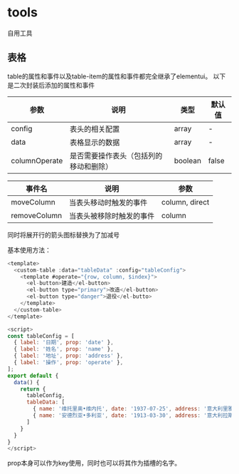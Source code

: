 # tools
自用工具
## 表格
table的属性和事件以及table-item的属性和事件都完全继承了elementui。
以下是二次封装后添加的属性和事件

|参数|说明|类型|默认值
|--- |---|--- |---  |
|config|表头的相关配置|array|-|
|data|表格显示的数据|array|-|
|columnOperate|是否需要操作表头（包括列的移动和删除）|boolean|false|

|事件名|说明|参数|
|---  |--- |--- |
|moveColumn|当表头移动时触发的事件|column, direct
|removeColumn|当表头被移除时触发的事件|column

同时将展开行的箭头图标替换为了加减号

基本使用方法：
```javascript
<template>
  <custom-table :data="tableData" :config="tableConfig">
    <template #operate="{row, column, $index}">
      <el-button>建造</el-button>
      <el-button type="primary">改造</el-button>
      <el-button type="danger">退役</el-butto>
    </template>
  </custom-table>
</template>

<script>
const tableConfig = [
  { label: '日期', prop: 'date' },
  { label: '姓名', prop: 'name' },
  { label: '地址', prop: 'address' },
  { label: '操作', prop: 'operate' },
];
export default {
  data() {
    return {
      tableConfig,
      tableData: [
        { name: '维托里奥•维内托', date: '1937-07-25', address: '意大利里雅斯特湾C.R.D.A造船厂' },
        { name: '安德烈亚•多利亚', date: '1913-03-30', address: '意大利拉斯佩齐亚船厂'}
      ]
    }
  }
}
</script>
```
prop本身可以作为key使用，同时也可以将其作为插槽的名字。